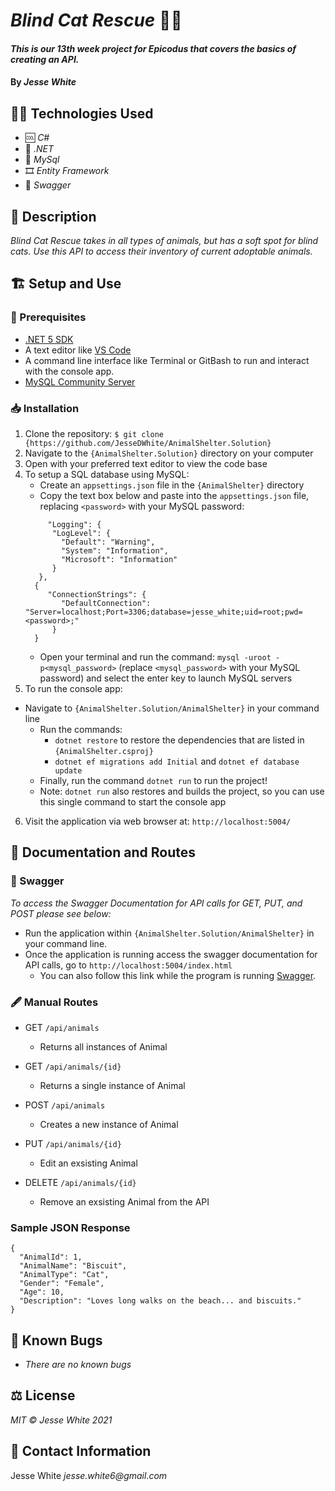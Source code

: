 # _Blind Cat Rescue_ 🐱‍🏍
#### _This is our 13th week project for Epicodus that covers the basics of creating an API._
#### By _Jesse White_
## 👨‍💻 Technologies Used
* 🆒 _C#_
* 🥅 _.NET_
* 💽 _MySql_
* 🎞 _Entity Framework_
* 🕺 _Swagger_
## 📜 Description
_Blind Cat Rescue takes in all types of animals, but has a soft spot for blind cats. Use this API to access their inventory of current adoptable animals._
## 🏗 Setup and Use

### 🏫 Prerequisites

- [.NET 5 SDK](https://dotnet.microsoft.com/download/dotnet/5.0)
- A text editor like [VS Code](https://code.visualstudio.com/)
- A command line interface like Terminal or GitBash to run and interact with the console app.
- [MySQL Community Server](https://dev.mysql.com/downloads/file/?id=484914)

### 📥 Installation

1. Clone the repository: `$ git clone {https://github.com/JesseDWhite/AnimalShelter.Solution}`
2. Navigate to the `{AnimalShelter.Solution}` directory on your computer
3. Open with your preferred text editor to view the code base
4. To setup a SQL database using MySQL:
   - Create an `appsettings.json` file in the `{AnimalShelter}` directory
   - Copy the text box below and paste into the `appsettings.json` file, replacing `<password>` with your MySQL password:
   ```
        "Logging": {
         "LogLevel": {
           "Default": "Warning",
           "System": "Information",
           "Microsoft": "Information"
         }
      },
     {
        "ConnectionStrings": {
           "DefaultConnection": "Server=localhost;Port=3306;database=jesse_white;uid=root;pwd=<password>;"
         }
     }
   ```
   - Open your terminal and run the command: `mysql -uroot -p<mysql_password>` (replace `<mysql_password>` with your MySQL password) and select the enter key to launch MySQL servers
5. To run the console app:
 - Navigate to `{AnimalShelter.Solution/AnimalShelter}` in your command line
   - Run the commands:
     - `dotnet restore` to restore the dependencies that are listed in `{AnimalShelter.csproj}`
     - `dotnet ef migrations add Initial` and `dotnet ef database update`
   - Finally, run the command `dotnet run` to run the project!
   - Note: `dotnet run` also restores and builds the project, so you can use this single command to start the console app
6. Visit the application via web browser at: `http://localhost:5004/`

## 📑 Documentation and Routes

### 🕺 Swagger

_To access the Swagger Documentation for API calls for GET, PUT, and POST please see below:_
 - Run the application within `{AnimalShelter.Solution/AnimalShelter}` in your command line.
 - Once the application is running access the swagger documentation for API calls, go to `http://localhost:5004/index.html`
    - You can also follow this link while the program is running [Swagger](http://localhost:5004/index.html).

### 🖋 Manual Routes

- GET `/api/animals`
    - Returns all instances of Animal

- GET `/api/animals/{id}`
    - Returns a single instance of Animal

- POST `/api/animals`
    - Creates a new instance of Animal

- PUT `/api/animals/{id}`
    - Edit an exsisting Animal

- DELETE `/api/animals/{id}`
    - Remove an exsisting Animal from the API

### Sample JSON Response
```
{
  "AnimalId": 1,
  "AnimalName": "Biscuit",
  "AnimalType": "Cat",
  "Gender": "Female",
  "Age": 10,
  "Description": "Loves long walks on the beach... and biscuits."
}
```

## 🐛 Known Bugs
* _There are no known bugs_
## ⚖ License
_MIT © Jesse White 2021_
## 🤳 Contact Information
Jesse White _jesse.white6@gmail.com_